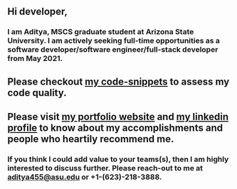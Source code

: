 ## Hi developer,

### I am Aditya, MSCS graduate student at Arizona State University. I am actively seeking full-time opportunities as a software developer/software engineer/full-stack developer from May 2021.

## Please checkout [my code-snippets](https://github.com/adityakakliya/Java_Code_Snippets) to assess my code quality.
## Please visit [my portfolio website](https://adityakakliya.github.io/) and [my linkedin profile](https://www.linkedin.com/in/adityakakliya97/) to know about my accomplishments and people who heartily recommend me.

### If you think I could add value to your teams(s), then I am highly interested to discuss further. Please reach-out to me at aditya455@asu.edu or +1-(623)-218-3888.
